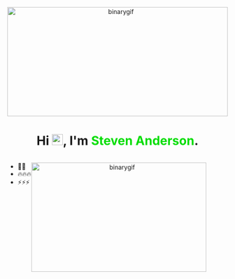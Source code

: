 
<p align="center">
  <img src="./media/matrix.gif" alt="binarygif" height="250" width="100%"/>
</p>


<h1 align="center">Hi <img src="https://media.giphy.com/media/hvRJCLFzcasrR4ia7z/giphy.gif" width="25px">, I'm <span style="color:#00dd00">Steven Anderson</span>.</h1>

<div style="display:flex">
  <ul>
    <li>🧙‍♂️</li>
    <li>🔥🔥🔥</li>
    <li>⚡⚡⚡</li>

  </ul>

<p align="center">
  <img src="./media/dayInTheLife.gif" alt="binarygif" height="250" width="400" style="object-fit: cover"/>
</p>

</div>
